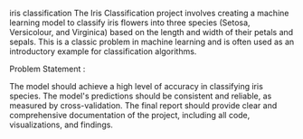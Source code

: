 iris classification
The Iris Classification project involves creating a machine learning model to classify iris flowers into three species (Setosa, Versicolour, and Virginica) based on the length and width of their petals and sepals. This is a classic problem in machine learning and is often used as an introductory example for classification algorithms.

Problem Statement :

The model should achieve a high level of accuracy in classifying iris species.
The model's predictions should be consistent and reliable, as measured by cross-validation.
The final report should provide clear and comprehensive documentation of the project, including all code, visualizations, and findings.
